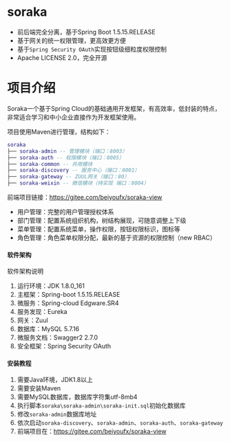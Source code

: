 # soraka

- 前后端完全分离，基于Spring Boot 1.5.15.RELEASE
- 基于网关的统一权限管理，更高效更方便
- 基于`Spring Security OAuth`实现按钮级细粒度权限控制
- Apache LICENSE 2.0，完全开源

# 项目介绍
Soraka一个基于Spring Cloud的基础通用开发框架，有高效率，低封装的特点，非常适合学习和中小企业直接作为开发框架使用。

项目使用Maven进行管理，结构如下：

``` lua
soraka
├── soraka-admin -- 管理模块（端口：8003）
├── soraka-auth -- 权限模块（端口：8005）
├── soraka-common -- 共用模块
├── soraka-discovery -- 服务中心（端口：8001）
├── soraka-gateway -- ZUUL网关（端口：80）
├── soraka-weixin -- 微信模块（待实现 端口：8004）
```
前端项目链接：https://gitee.com/beiyoufx/soraka-view

- 用户管理：完整的用户管理授权体系
- 部门管理：配置系统组织机构，树结构展现，可随意调整上下级
- 菜单管理：配置系统菜单，操作权限，按钮权限标识，图标等
- 角色管理：角色菜单权限分配，最新的基于资源的权限控制（new RBAC）

#### 软件架构
软件架构说明
1. 运行环境：JDK 1.8.0_161
2. 主框架：Spring-boot 1.5.15.RELEASE
3. 微服务：Spring-cloud Edgware.SR4
4. 服务发现：Eureka
5. 网关：Zuul
6. 数据库：MySQL 5.7.16
7. 微服务文档：Swagger2 2.7.0
8. 安全框架：Spring Security OAuth

#### 安装教程

1. 需要Java环境，JDK1.8以上
2. 需要安装Maven
3. 需要MySQL数据库，数据库字符集utf-8mb4
4. 执行脚本`soraka\soraka-admin\soraka-init.sql`初始化数据库
5. 修改`soraka-admin`数据库地址
6. 依次启动`soraka-discovery`、`soraka-admin`、`soraka-auth`、`soraka-gateway`
7. 前端项目在：https://gitee.com/beiyoufx/soraka-view
